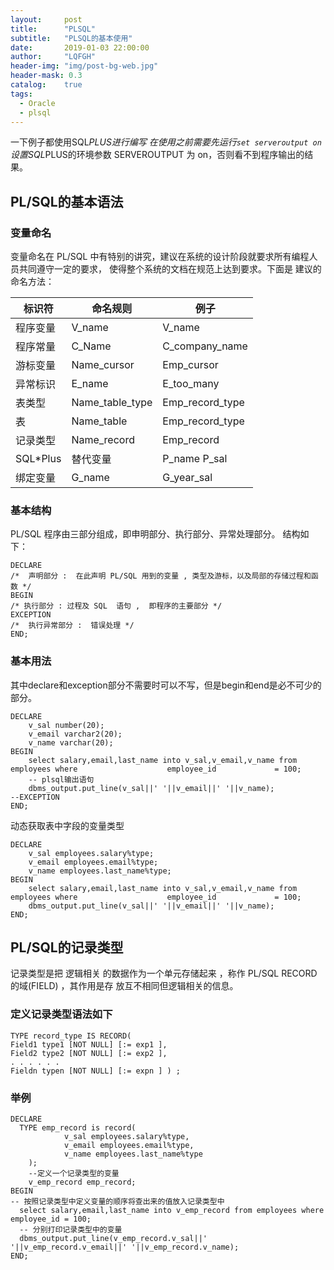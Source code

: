 ```yaml
---
layout:     post
title:      "PLSQL"
subtitle:   "PLSQL的基本使用"
date:       2019-01-03 22:00:00
author:     "LQFGH"
header-img: "img/post-bg-web.jpg"
header-mask: 0.3
catalog:    true
tags:
  - Oracle
  - plsql
---
```

一下例子都使用SQL*PLUS进行编写
在使用之前需要先运行`set serveroutput on` 设置SQL*PLUS的环境参数 SERVEROUTPUT 为 on，否则看不到程序输出的结果。

## PL/SQL的基本语法

### 变量命名

变量命名在 PL/SQL 中有特别的讲究，建议在系统的设计阶段就要求所有编程人员共同遵守一定的要求， 
使得整个系统的文档在规范上达到要求。下面是 建议的命名方法：

| 标识符      | 命名规则            | 例子              |
| -------- | --------------- | --------------- |
| 程序变量     | V_name          | V_name          |
| 程序常量     | C_Name          | C_company_name  |
| 游标变量     | Name_cursor     | Emp_cursor      |
| 异常标识     | E_name          | E_too_many      |
| 表类型      | Name_table_type | Emp_record_type |
| 表        | Name_table      | Emp_record_type |
| 记录类型     | Name_record     | Emp_record      |
| SQL*Plus | 替代变量            | P_name  P_sal   |
| 绑定变量     | G_name          | G_year_sal      |


### 基本结构

PL/SQL 程序由三部分组成，即申明部分、执行部分、异常处理部分。
结构如下：
```plsql
DECLARE
/*  声明部分 :  在此声明 PL/SQL 用到的变量 , 类型及游标，以及局部的存储过程和函数 */
BEGIN
/* 执行部分 : 过程及 SQL  语句 ,  即程序的主要部分 */
EXCEPTION
/*  执行异常部分 :  错误处理 */
END;
```

### 基本用法
其中declare和exception部分不需要时可以不写，但是begin和end是必不可少的部分。
```plsql
DECLARE
	v_sal number(20);
	v_email varchar2(20);
	v_name varchar(20);
BEGIN 
	select salary,email,last_name into v_sal,v_email,v_name from employees where 					employee_id 			= 100;
    -- plsql输出语句
	dbms_output.put_line(v_sal||' '||v_email||' '||v_name);
--EXCEPTION
END;

```

动态获取表中字段的变量类型
```plsql
DECLARE
	v_sal employees.salary%type;
	v_email employees.email%type;
	v_name employees.last_name%type;
BEGIN 
	select salary,email,last_name into v_sal,v_email,v_name from employees where 					employee_id 			= 100;
	dbms_output.put_line(v_sal||' '||v_email||' '||v_name);
END;
```


## PL/SQL的记录类型

记录类型是把 逻辑相关 的数据作为一个单元存储起来 ，称作 PL/SQL RECORD 的域(FIELD) ，其作用是存
放互不相同但逻辑相关的信息。

### 定义记录类型语法如下
```plsql
TYPE record_type IS RECORD(
Field1 type1 [NOT NULL] [:= exp1 ],
Field2 type2 [NOT NULL] [:= exp2 ],
. . . . . .
Fieldn typen [NOT NULL] [:= expn ] ) ;
```

### 举例
```plsql
DECLARE
  TYPE emp_record is record(
			v_sal employees.salary%type,
			v_email employees.email%type,
			v_name employees.last_name%type
	);
	--定义一个记录类型的变量
	v_emp_record emp_record;
BEGIN 
-- 按照记录类型中定义变量的顺序将查出来的值放入记录类型中
  select salary,email,last_name into v_emp_record from employees where employee_id = 100;
  -- 分别打印记录类型中的变量
  dbms_output.put_line(v_emp_record.v_sal||' '||v_emp_record.v_email||' '||v_emp_record.v_name);
END;
```

